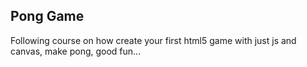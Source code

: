 ## Pong Game

Following course on how create your first html5 game with just js and canvas, make pong, good fun...

